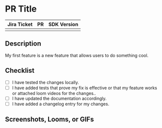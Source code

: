<!-- pr title -->

# PR Title

<!-- feature title -->

| Jira Ticket | PR  | SDK Version |
| ----------- | --- | ----------- |
|             |     |             |

## Description

My first feature is a new feature that allows users to do something cool.

## Checklist

- [ ] I have tested the changes locally.
- [ ] I have added tests that prove my fix is effective or that my feature works or attached loom videos for the changes..
- [ ] I have updated the documentation accordingly.
- [ ] I have added a changelog entry for my changes.

## Screenshots, Looms, or GIFs
